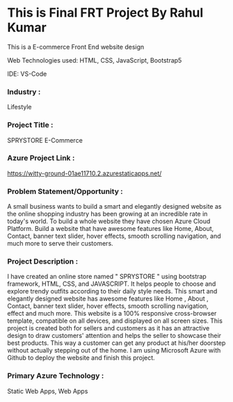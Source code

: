 # This is Final FRT Project By Rahul Kumar

 This is a E-commerce Front End website design 

 Web Technologies used: HTML, CSS, JavaScript, Bootstrap5

 IDE: VS-Code  

 ### Industry :
 Lifestyle 

### Project Title :
SPRYSTORE E-Commerce  

 ### Azure Project Link :
https://witty-ground-01ae11710.2.azurestaticapps.net/

### Problem Statement/Opportunity :

A small business wants to build a smart and elegantly designed website as the online shopping industry has been growing at an incredible rate in today's world. To build a whole website they have chosen Azure Cloud Platform. Build a website that have awesome features like Home, About, Contact, banner text slider, hover effects, smooth scrolling navigation, and much more to serve their customers.

### Project Description :

I have created an online store named " SPRYSTORE " using bootstrap framework, HTML, CSS, and JAVASCRIPT. It helps people to choose and explore trendy outfits according to their daily style needs. This smart and elegantly designed website has awesome features like Home , About , Contact, banner text slider, hover effects, smooth scrolling navigation, effect and much more. This website is a 100% responsive cross-browser template, compatible on all devices, and displayed on all screen sizes. This project is created both for sellers and customers as it has an attractive design to draw customers' attention and helps the seller to showcase their best products. This way a customer can get any product at his/her doorstep without actually stepping out of the home. I am using Microsoft Azure with Github to deploy the website and finish this project.

### Primary Azure Technology : 
Static Web Apps, Web Apps
